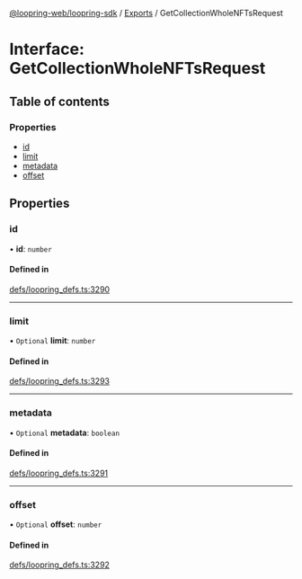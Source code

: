 [@loopring-web/loopring-sdk](../README.md) / [Exports](../modules.md) / GetCollectionWholeNFTsRequest

# Interface: GetCollectionWholeNFTsRequest

## Table of contents

### Properties

- [id](GetCollectionWholeNFTsRequest.md#id)
- [limit](GetCollectionWholeNFTsRequest.md#limit)
- [metadata](GetCollectionWholeNFTsRequest.md#metadata)
- [offset](GetCollectionWholeNFTsRequest.md#offset)

## Properties

### id

• **id**: `number`

#### Defined in

[defs/loopring_defs.ts:3290](https://github.com/Loopring/loopring_sdk/blob/6d0be7c/src/defs/loopring_defs.ts#L3290)

___

### limit

• `Optional` **limit**: `number`

#### Defined in

[defs/loopring_defs.ts:3293](https://github.com/Loopring/loopring_sdk/blob/6d0be7c/src/defs/loopring_defs.ts#L3293)

___

### metadata

• `Optional` **metadata**: `boolean`

#### Defined in

[defs/loopring_defs.ts:3291](https://github.com/Loopring/loopring_sdk/blob/6d0be7c/src/defs/loopring_defs.ts#L3291)

___

### offset

• `Optional` **offset**: `number`

#### Defined in

[defs/loopring_defs.ts:3292](https://github.com/Loopring/loopring_sdk/blob/6d0be7c/src/defs/loopring_defs.ts#L3292)
